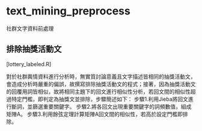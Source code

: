 # text_mining_preprocess
社群文字資料前處理

## 排除抽獎活動文
[lottery_labeled.R]

對於社群輿情資料進行分析時，無實質討論意義且文字描述皆相同的抽獎活動文，會造成分析時嚴重的偏誤，故撰寫排除抽獎活動文的程式；接著，因為抽獎活動文的回覆用詞皆相似，故將相同主題下的回文進行相似性分析，若回文間的相似性超過特定門檻，即判定為抽獎文並排除，步驟簡述如下：
步驟1.利用Jieba將回文進行斷詞，並篩選重要關鍵字。
步驟2.將各回文出現重要關鍵字的詞頻數值，組成矩陣A。
步驟3.利用餘弦定理計算矩陣A回文間的相似性，若高於設定門檻即排除。
